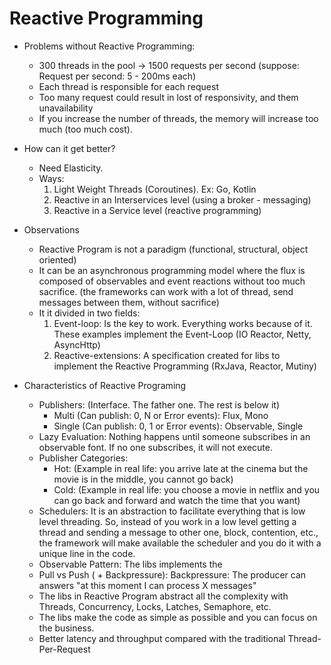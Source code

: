 # Reactive Programming

- Problems without Reactive Programming:
  * 300 threads in the pool -> 1500 requests per second (suppose: Request per second: 5 - 200ms each)
  * Each thread is responsible for each request
  * Too many request could result in lost of responsivity, and them unavailability
  * If you increase the number of threads, the memory will increase too much (too much cost).
  
- How can it get better?
  * Need Elasticity.
  * Ways:
    1) Light Weight Threads (Coroutines). Ex: Go, Kotlin
    2) Reactive in an Interservices level (using a broker - messaging)
    3) Reactive in a Service level (reactive programming)
   
- Observations
  * Reactive Program is not a paradigm (functional, structural, object oriented)
  * It can be an asynchronous programming model where the flux is composed of observables and event reactions without too much sacrifice. (the frameworks can work with a lot of thread, send messages between them, without sacrifice)
  * It it divided in two fields:
    1) Event-loop: Is the key to work. Everything works because of it. These examples implement the Event-Loop (IO Reactor, Netty, AsyncHttp)
    2) Reactive-extensions: A specification created for libs to implement the Reactive Programming (RxJava, Reactor, Mutiny)

- Characteristics of Reactive Programing
  * Publishers: (Interface. The father one. The rest is below it)
     - Multi (Can publish: 0, N or Error events): Flux, Mono
     - Single (Can publish: 0, 1 or Error events): Observable, Single
  * Lazy Evaluation: Nothing happens until someone subscribes in an observable font. If no one subscribes, it will not execute.
  * Publisher Categories:
     - Hot: (Example in real life: you arrive late at the cinema but the movie is in the middle, you cannot go back)
     - Cold: (Example in real life: you choose a movie in netflix and you can go back and forward and watch the time that you want)
  * Schedulers: It is an abstraction to facilitate everything that is low level threading. So, instead of you work in a low level getting a thread and sending a message to other one, block, contention, etc., the framework will make available the scheduler and you do it with a unique line in the code.
  * Observable Pattern: The libs implements the 
  * Pull vs Push ( + Backpressure): Backpressure: The producer can answers "at this moment I can process X messages"
  * The libs in Reactive Program abstract all the complexity with Threads, Concurrency, Locks, Latches, Semaphore, etc.
  * The libs make the code as simple as possible and you can focus on the business.
  * Better latency and throughput compared with the traditional Thread-Per-Request
